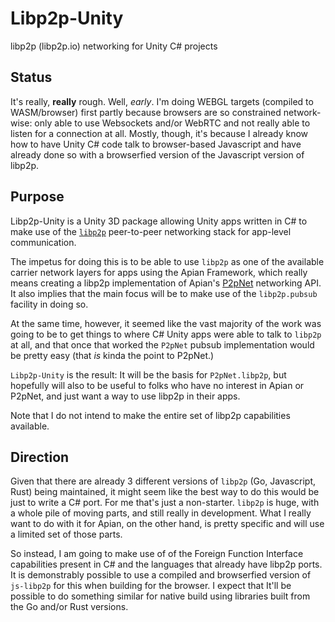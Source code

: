 # Libp2p-Unity
libp2p (libp2p.io) networking for Unity C# projects

## Status

It's really, **really** rough. Well, _early_. I'm doing WEBGL targets (compiled to WASM/browser) first partly because browsers are so constrained network-wise: only able to use Websockets and/or WebRTC and not really able to listen for a connection at all. Mostly, though, it's because I already know how to have Unity C# code talk to browser-based Javascript and have already done so with a browserfied version of the Javascript version of libp2p.

## Purpose

Libp2p-Unity is a Unity 3D package allowing Unity apps written in C# to make use of the [`libp2p`](https://libp2p.io) peer-to-peer networking stack for app-level communication.

The impetus for doing this is to be able to use `libp2p` as one of the available carrier network layers for apps using the Apian Framework, which really means creating a libp2p implementation of Apian's [P2pNet](https://github.com/Apian-Framework/P2pNet) networking API. It also implies that the main focus will be to make use of the `libp2p.pubsub` facility in doing so.

At the same time, however, it seemed like the vast majority of the work was going to be to get things to where C# Unity apps were able to talk to `libp2p` at all, and that once that worked the `P2pNet` pubsub implementation would be pretty easy (that _is_ kinda the point to P2pNet.)

`Libp2p-Unity` is the result: It will be the basis for `P2pNet.libp2p`, but hopefully will also to be useful to folks who have no interest in Apian or P2pNet, and just want a way to use libp2p in their apps.

Note that I do not intend to make the entire set of libp2p capabilities available.

## Direction

Given that there are already 3 different versions of `libp2p` (Go, Javascript, Rust) being maintained, it might seem like the best way to do this would be just to write a C# port. For me that's just a non-starter. `libp2p` is huge, with a whole pile of moving parts, and still really in development. What I really want to do with it for Apian, on the other hand, is pretty specific and will use a limited set of those parts.

So instead, I am going to make use of of the Foreign Function Interface capabilities present in C# and the languages that already have libp2p ports. It is demonstrably possible to use a compiled and browserfied version of `js-libp2p` for this when building for the browser. I expect that It'll be possible to do something similar for native build using libraries built from the Go and/or Rust versions.


